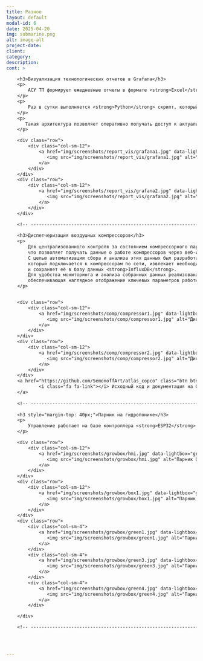 ```yaml
---
title: Разное
layout: default
modal-id: 6
date: 2025-04-20
img: submarine.png
alt: image-alt
project-date: 
client: 
category: 
description: 
cont: >

    <h3>Визуализация технологических отчетов в Grafana</h3>
    <p>
        АСУ ТП формирует ежедневные отчеты в формате <strong>Excel</strong>. Для их наглядного отображения реализована визуализация в системе <strong>Grafana</strong>.
    </p>
    <p>
        Раз в сутки выполняется <strong>Python</strong> скрипт, который скачивает <strong>xlsx</strong>-файлы с FTP-сервера, извлекает из них информацию и сохраняет в базе <strong>InfluxDB</strong>, откуда данные визуализируются в <strong>Grafana</strong>
    </p>
    <p>
       Такая архитектура позволяет оперативно получать доступ к актуальным данным и анализировать их в удобной визуальной форме.
    </p>

    <div class="row">
        <div class="col-sm-12">
            <a href="img/screenshots/report_vis/grafana1.jpg" data-lightbox="grafana" data-title="Grafana Визуализация отчёта отделения измельчения">
               <img src="img/screenshots/report_vis/grafana1.jpg" alt="Grafana Визуализация отчёта отделения измельчения" class="img-responsive">
            </a>
        </div>
    </div>
    <div class="row">
        <div class="col-sm-12">
            <a href="img/screenshots/report_vis/grafana2.jpg" data-lightbox="grafana" data-title="Grafana Визуализация отчёта реагентного отделения">
               <img src="img/screenshots/report_vis/grafana2.jpg" alt="Grafana Визуализация отчёта реагентного отделения" class="img-responsive">
            </a>
        </div>
    </div>

    <!-- ----------------------------------------------------------------------------- -->
    
    <h3>Диспетчеризация воздушных компрессоров</h3>
    <p>
        Для централизованного контроля за состоянием компрессорного парка оборудование подключено к сети Ethernet, 
        что позволяет получать данные о работе компрессоров через веб-интерфейс. 
        С целью автоматизации сбора и анализа этих данных был разработан Python-скрипт, 
        который подключается к компрессорам по сети, извлекает необходимую информацию с их веб-страниц
        и сохраняет её в базу данных <strong>InfluxDB</strong>. 
        Для удобства мониторинга и анализа собранных данных реализована визуализация в <strong>Grafana</strong>, 
        обеспечивающая наглядное отображение ключевых параметров работы оборудования в реальном времени.
    </p>


    <div class="row">
        <div class="col-sm-12">
            <a href="img/screenshots/comp/compressor1.jpg" data-lightbox="comp" data-title="Диспетчеризация воздушных компрессоров 1">
               <img src="img/screenshots/comp/compressor1.jpg" alt="Диспетчеризация воздушных компрессоров" class="img-responsive">
            </a>
        </div>
    </div>
    <div class="row">
        <div class="col-sm-12">
            <a href="img/screenshots/comp/compressor2.jpg" data-lightbox="comp" data-title="Диспетчеризация воздушных компрессоров 2">
               <img src="img/screenshots/comp/compressor2.jpg" alt="Диспетчеризация воздушных компрессоров 2" class="img-responsive">
            </a>
        </div>
    </div>
    <a href="https://github.com/SemonoffArt/atlas_copco" class="btn btn-default">
            <i class="fa fa-link"></i> Исходный код и документация на GitHub
    </a>
    
    <!-- ----------------------------------------------------------------------------- -->    
    
    <h3 style="margin-top: 40px;">Парник на гидропонике</h3>
    <p>
        Управление работает на базе контроллера <strong>ESP32</strong> с прошивкой <strong>Tasmota</strong> и визуализацией в <strong>Grafana</strong>. Климат поддерживается вентилятором по влажности и температуре, полив и освещение включается по расписанию.
    </p>

    <div class="row">
        <div class="col-sm-12">
            <a href="img/screenshots/growbox/hmi.jpg" data-lightbox="growbox" data-title="Парник Grafana">
               <img src="img/screenshots/growbox/hmi.jpg" alt="Парник Grafana" class="img-responsive">
            </a>
        </div>
    </div>
    <div class="row">
        <div class="col-sm-12">
            <a href="img/screenshots/growbox/box1.jpg" data-lightbox="growbox" data-title="Парник Щит управления">
               <img src="img/screenshots/growbox/box1.jpg" alt="Парник Щит управления" class="img-responsive">
            </a>
        </div>
    </div>
    <div class="row">
        <div class="col-sm-4">
            <a href="img/screenshots/growbox/green1.jpg" data-lightbox="growbox" data-title="Парник Щит управления">
               <img src="img/screenshots/growbox/green1.jpg" alt="Парник Щит управления" class="img-responsive">
            </a>
        </div>
        <div class="col-sm-4">
            <a href="img/screenshots/growbox/green3.jpg" data-lightbox="growbox" data-title="Парник Зелень">
               <img src="img/screenshots/growbox/green3.jpg" alt="Парник Зелень" class="img-responsive">
            </a>
        </div>
        <div class="col-sm-4">
            <a href="img/screenshots/growbox/green4.jpg" data-lightbox="growbox" data-title="Парник Зелень">
               <img src="img/screenshots/growbox/green4.jpg" alt="Парник Зелень" class="img-responsive">
            </a>
        </div>

    </div>

    <!-- ----------------------------------------------------------------------------- -->
    



---
```

